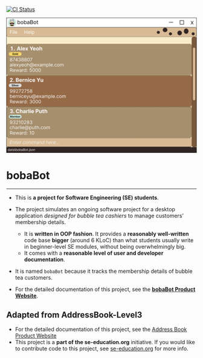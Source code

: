 [![CI Status](https://github.com/se-edu/addressbook-level3/workflows/Java%20CI/badge.svg)](https://github.com/se-edu/addressbook-level3/actions)

![Ui](docs/images/Ui.png)

# bobaBot
___
* This is **a project for Software Engineering (SE) students**.<br>
  
* The project simulates an ongoing software project for a desktop application _designed for bubble tea cashiers_ to manage customers’ membership details.
  * It is **written in OOP fashion**. It provides a **reasonably well-written** code base **bigger** (around 6 KLoC) than what students usually write in beginner-level SE modules, without being overwhelmingly big.
  * It comes with a **reasonable level of user and developer documentation**.
* It is named `bobaBot` because it tracks the membership details of bubble tea customers.
* For the detailed documentation of this project, see the **[bobaBot Product Website](https://ay2223s1-cs2103t-w09-1.github.io/tp/)**.

## Adapted from AddressBook-Level3
* For the detailed documentation of this project, see the [Address Book Product Website](https://se-education.org/addressbook-level3)
* This project is a **part of the se-education.org** initiative. If you would like to contribute code to this project, see [se-education.org](https://se-education.org#https://se-education.org/#contributing) for more info.
